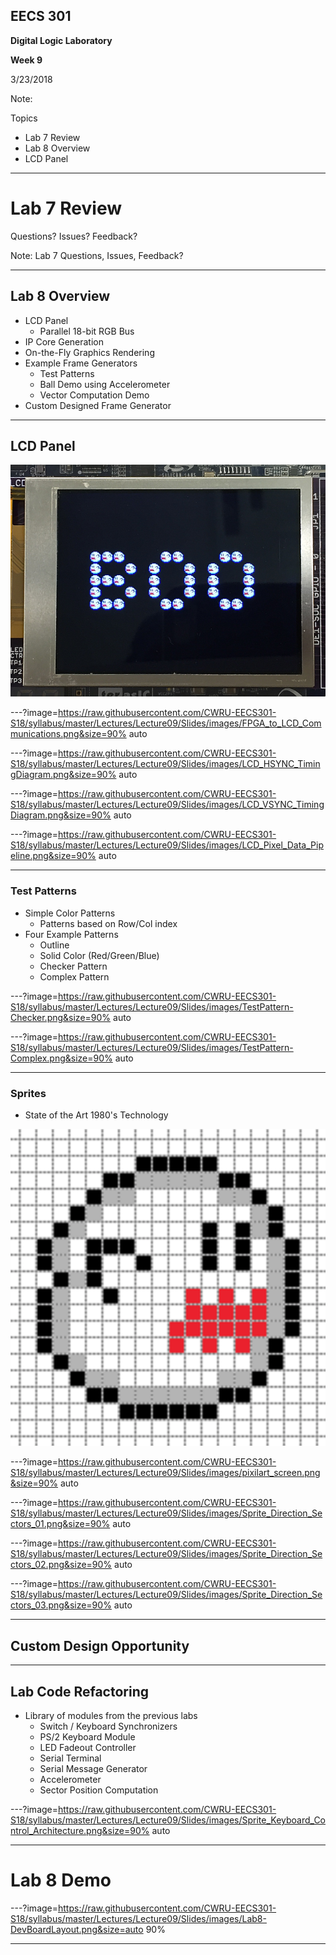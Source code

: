 ## EECS 301

**Digital Logic Laboratory**

**Week 9**

3/23/2018

Note:

Topics

* Lab 7 Review
* Lab 8 Overview
* LCD Panel

---

# Lab 7 Review

Questions? Issues? Feedback?

Note:
Lab 7 Questions, Issues, Feedback?

---

## Lab 8 Overview

* LCD Panel
	* Parallel 18-bit RGB Bus
* IP Core Generation
* On-the-Fly Graphics Rendering
* Example Frame Generators
	* Test Patterns
	* Ball Demo using Accelerometer 
	* Vector Computation Demo
* Custom Designed Frame Generator

---

## LCD Panel

![LCD](https://raw.githubusercontent.com/CWRU-EECS301-S18/syllabus/master/Lectures/Lecture09/Slides/images/LCD_Image.png)

---?image=https://raw.githubusercontent.com/CWRU-EECS301-S18/syllabus/master/Lectures/Lecture09/Slides/images/FPGA_to_LCD_Communications.png&size=90% auto

---?image=https://raw.githubusercontent.com/CWRU-EECS301-S18/syllabus/master/Lectures/Lecture09/Slides/images/LCD_HSYNC_TimingDiagram.png&size=90% auto

---?image=https://raw.githubusercontent.com/CWRU-EECS301-S18/syllabus/master/Lectures/Lecture09/Slides/images/LCD_VSYNC_TimingDiagram.png&size=90% auto

---?image=https://raw.githubusercontent.com/CWRU-EECS301-S18/syllabus/master/Lectures/Lecture09/Slides/images/LCD_Pixel_Data_Pipeline.png&size=90% auto

---

### Test Patterns

* Simple Color Patterns
	* Patterns based on Row/Col index
* Four Example Patterns
	* Outline
	* Solid Color (Red/Green/Blue)
	* Checker Pattern
	* Complex Pattern

---?image=https://raw.githubusercontent.com/CWRU-EECS301-S18/syllabus/master/Lectures/Lecture09/Slides/images/TestPattern-Checker.png&size=90% auto

---?image=https://raw.githubusercontent.com/CWRU-EECS301-S18/syllabus/master/Lectures/Lecture09/Slides/images/TestPattern-Complex.png&size=90% auto


---

### Sprites

* State of the Art 1980's Technology

![boo](https://raw.githubusercontent.com/CWRU-EECS301-S18/syllabus/master/Lectures/Lecture09/Slides/images/boo_image.png)

---?image=https://raw.githubusercontent.com/CWRU-EECS301-S18/syllabus/master/Lectures/Lecture09/Slides/images/pixilart_screen.png&size=90% auto

---?image=https://raw.githubusercontent.com/CWRU-EECS301-S18/syllabus/master/Lectures/Lecture09/Slides/images/Sprite_Direction_Sectors_01.png&size=90% auto

---?image=https://raw.githubusercontent.com/CWRU-EECS301-S18/syllabus/master/Lectures/Lecture09/Slides/images/Sprite_Direction_Sectors_02.png&size=90% auto

---?image=https://raw.githubusercontent.com/CWRU-EECS301-S18/syllabus/master/Lectures/Lecture09/Slides/images/Sprite_Direction_Sectors_03.png&size=90% auto

---

## Custom Design Opportunity


---

## Lab Code Refactoring

* Library of modules from the previous labs
	* Switch / Keyboard Synchronizers
	* PS/2 Keyboard Module
	* LED Fadeout Controller
	* Serial Terminal
	* Serial Message Generator
	* Accelerometer 
	* Sector Position Computation

---?image=https://raw.githubusercontent.com/CWRU-EECS301-S18/syllabus/master/Lectures/Lecture09/Slides/images/Sprite_Keyboard_Control_Architecture.png&size=90% auto

---


# Lab 8 Demo

---?image=https://raw.githubusercontent.com/CWRU-EECS301-S18/syllabus/master/Lectures/Lecture09/Slides/images/Lab8-DevBoardLayout.png&size=auto 90%

---


